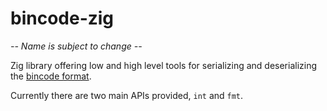 # bincode-zig
_-- Name is subject to change --_

Zig library offering low and high level tools for serializing and deserializing the [bincode format](https://github.com/bincode-org/bincode).

Currently there are two main APIs provided, `int` and `fmt`.
